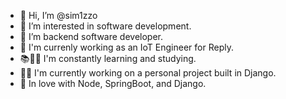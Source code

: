 - 👋  Hi, I’m @sim1zzo
- 👀  I’m interested in software development.
- 🌱  I’m backend software developer.
- 🙇  I'm currenly working as an IoT Engineer for Reply. 
- 📚👨‍💻 I'm constantly learning and studying.
- 👨‍💻 I'm currently working on a personal project built in Django.
- 💞️  In love with Node, SpringBoot, and Django.

<!---
sim1zzo/sim1zzo is a ✨ special ✨ repository because its `README.md` (this file) appears on your GitHub profile.
You can click the Preview link to take a look at your changes.
--->
